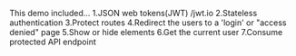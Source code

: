 This demo included...
1.JSON web tokens(JWT) /jwt.io
2.Stateless authentication
3.Protect routes
4.Redirect the users to a 'login' or "access denied" page
5.Show or hide elements
6.Get the current user
7.Consume protected API endpoint
